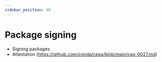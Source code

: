 ```yaml
---
sidebar_position: 50
---
```

# Package signing

- Signing packages
- Attestation (https://github.com/conda/ceps/blob/main/cep-0027.md)
